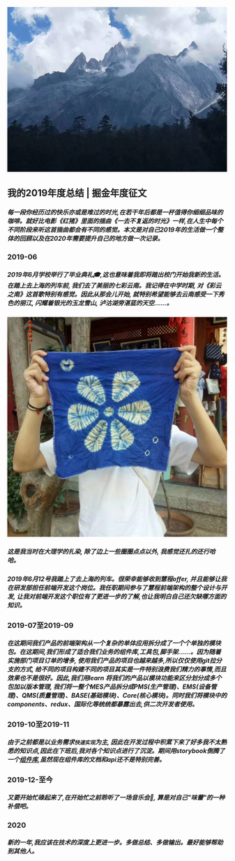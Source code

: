 ![image](./img/yunnan.jpeg) 
 ## 我的2019年度总结 | 掘金年度征文

 ##### 每一段你经历过的快乐亦或是难过的时光,在若干年后都是一杯值得你细细品味的咖啡。就好比电影《红猪》里面的插曲《一去不复返的时光》一样,在人生中每个不同阶段来听这首插曲都会有不同的感觉。本文是对自己2019年的生活做一个整体的回顾以及在2020年需要提升自己的地方做一次记录。

 
 ### 2019-06 
 ##### 2019年6月学校举行了毕业典礼🎓,这也意味着我即将踏出校门开始我新的生活。在踏上去上海的列车前, 我们去了美丽的七彩云南。我记得在中学时期, 对《彩云之南》这首歌特别有感觉。因此从那会儿开始, 就特别希望能够去云南感受一下秀色的丽江, 闪耀着银光的玉龙雪山, 泸沽湖旁湛蓝的天空......。
 ![image](./img/扎染.jpeg) 
 ##### 这是我当时在大理学的扎染, 除了边上一些圈圈点点以外, 我感觉还扎的还行哈哈。

 ##### 2019年6月12号我踏上了去上海的列车。很荣幸能够收到慧程offer, 并且能够让我在研发部担任前端开发这个岗位。我任职期间参与了慧程前端架构的整个设计与开发, 让我对前端开发这个职位有了更进一步的了解,也让我明白自己还欠缺哪方面的知识。

 ### 2019-07至2019-09
 ##### 在这期间我们产品的前端架构从一个复杂的单体应用拆分成了一个个单独的模块包。在这期间,我们形成了适合我们业务的组件库,工具包,脚手架......。因为随着实施部门项目订单的增多, 使用我们产品的项目也越来越多,所以仅仅使用git拉分支的方式, 给不同的项目构建不同的项目其实是一件特别浪费我们精力的事情,而且效果也不是很好。因此,我们用learn 将我们的产品以模块功能来区分划分成多个包加以版本管理, 我们将一整个MES产品拆分成PMS(生产管理)、EMS(设备管理)、QMS(质量管理)、BASE(基础模块)、Core(核心模块)。同时我们将模块中的components、redux、国际化等统统都暴露出去,供二次开发者使用。

 ### 2019-10至2019-11
 ##### 由于之前都是以业务需求```快速实现```为主, 因此在开发过程中积累下来了好多我不太熟悉的知识点,因此在下班后,我对各个知识点进行了沉淀。期间用storybook倒腾了一个[组件库](https://github.com/sixiaodong123/react-loading),虽然现在组件库的文档和api还不是特别完善。


 ### 2019-12-至今
 ##### 又要开始忙碌起来了,在开始忙之前聆听了一场音乐会🎵, 算是对自己"味蕾"的一种补偿吧。

 ### 2020
 ##### 新的一年,我应该在技术的深度上更进一步。多做总结、多做输出。最好能够帮助到其他人。